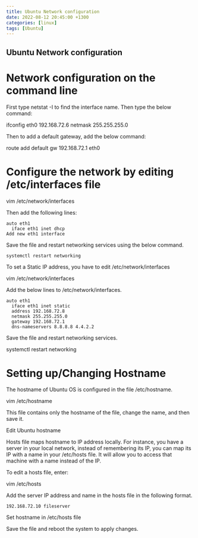 ```yaml
---
title: Ubuntu Network configuration
date: 2022-08-12 20:45:00 +1300
categories: [linux]
tags: [Ubuntu]
---
```

## Ubuntu Network configuration

# Network configuration on the command line

First type netstat -I to find the interface name. Then type the below command:

ifconfig eth0 192.168.72.6 netmask 255.255.255.0

Then to add a default gateway, add the below command:

route add default gw 192.168.72.1 eth0



# Configure the network by editing /etc/interfaces file


vim /etc/network/interfaces

Then add the following lines:
```
auto eth1
  iface eth1 inet dhcp
Add new eth1 interface
```
Save the file and restart networking services using the below command.
```
systemctl restart networking
```
To set a Static IP address, you have to edit /etc/network/interfaces

vim /etc/network/interfaces

Add the below lines to /etc/network/interfaces.
```
auto eth1
  iface eth1 inet static
  address 192.168.72.8
  netmask 255.255.255.0
  gateway 192.168.72.1
  dns-nameservers 8.8.8.8 4.4.2.2
 ```
Save the file and restart networking services.

systemctl restart networking


# Setting up/Changing Hostname
The hostname of Ubuntu OS is configured in the file /etc/hostname.

vim /etc/hostname

This file contains only the hostname of the file, change the name, and then save it.

Edit Ubuntu hostname

Hosts file maps hostname to IP address locally. For instance, you have a server in your local network, instead of remembering its IP, you can map its IP with a name in your /etc/hosts file. It will allow you to access that machine with a name instead of the IP.

To edit a hosts file, enter:

vim /etc/hosts

Add the server IP address and name in the hosts file in the following format.
```
192.168.72.10 fileserver
```
Set hostname in /etc/hosts file

Save the file and reboot the system to apply changes.
